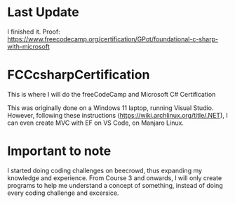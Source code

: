 # Last Update
I finished it. Proof: https://www.freecodecamp.org/certification/GPot/foundational-c-sharp-with-microsoft

# FCCcsharpCertification
This is where I will do the freeCodeCamp and Microsoft C# Certification

This was originally done on a Windows 11 laptop, running Visual Studio. However, following these instructions (https://wiki.archlinux.org/title/.NET), I can even create MVC with EF on VS Code, on Manjaro Linux.

# Important to note
I started doing coding challenges on beecrowd, thus expanding my knowledge and experience. From Course 3 and onwards, I will only create programs to help me understand a concept of something, instead of doing every coding challenge and excersice.
